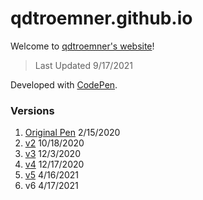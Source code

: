 # qdtroemner.github.io
Welcome to [qdtroemner's website](https://qdtroemner.github.io/)!
> Last Updated 9/17/2021

Developed with [CodePen](https://codepen.io/).
### Versions
1. [Original Pen](https://codepen.io/CurtLiom/pen/jOOYeYp/) 2/15/2020
2. [v2](https://codepen.io/qdtroemner/pen/pobbezL) 10/18/2020
3. [v3](https://codepen.io/qdtroemner/pen/GRjgmrx) 12/3/2020
4. [v4](https://codepen.io/qdtroemner/pen/gOwWVwp) 12/17/2020
5. [v5](https://codepen.io/qdtroemner/pen/ZELjpBp) 4/16/2021
6. v6 4/17/2021